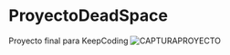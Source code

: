 # ProyectoDeadSpace
Proyecto final para KeepCoding
![CAPTURAPROYECTO](https://github.com/fer-orfao/ProyectoDeadSpace/assets/133964332/a4b8555c-2ebf-4c83-9c1c-5ae5ad308daa)
